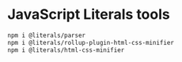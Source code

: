 # JavaScript Literals tools

```sh
npm i @literals/parser
npm i @literals/rollup-plugin-html-css-minifier
npm i @literals/html-css-minifier
```
